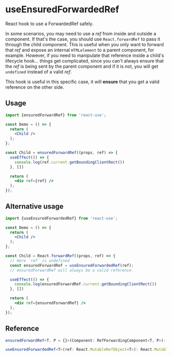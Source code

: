 # useEnsuredForwardedRef

React hook to use a ForwardedRef safely.

In some scenarios, you may need to use a _ref_ from inside and outside a component. If that's the case, you should use `React.forwardRef` to pass it through the child component. This is useful when you only want to forward that _ref_ and expose an internal `HTMLelement` to a parent component, for example. However, if you need to manipulate that reference inside a child's lifecycle hook... things get complicated, since you can't always ensure that the _ref_ is being sent by the parent component and if it is not, you will get `undefined` instead of a valid _ref_.

This hook is useful in this specific case, it will __ensure__ that you get a valid reference on the other side.

## Usage

```jsx
import {ensuredForwardRef} from 'react-use';

const Demo = () => {
  return (
    <Child />
  );
};

const Child = ensuredForwardRef((props, ref) => {
  useEffect(() => {
    console.log(ref.current.getBoundingClientRect())
  }, [])

  return (
    <div ref={ref} />
  );
});
```

## Alternative usage

```jsx
import {useEnsuredForwardedRef} from 'react-use';

const Demo = () => {
  return (
    <Child />
  );
};

const Child = React.forwardRef((props, ref) => {
  // Here `ref` is undefined
  const ensuredForwardRef = useEnsuredForwardedRef(ref);
  // ensuredForwardRef will always be a valid reference.

  useEffect(() => {
    console.log(ensuredForwardRef.current.getBoundingClientRect())
  }, [])

  return (
    <div ref={ensuredForwardRef} />
  );
});
```

## Reference

```ts
ensuredForwardRef<T, P = {}>(Component: RefForwardingComponent<T, P>): ForwardRefExoticComponent<PropsWithoutRef<P> & RefAttributes<T>>;

useEnsuredForwardedRef<T>(ref: React.MutableRefObject<T>): React.MutableRefObject<T>;
```

